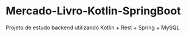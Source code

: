 # Mercado-Livro-Kotlin-SpringBoot
Projeto de estudo backend utilizando Kotlin + Rest + Spring + MySQL
